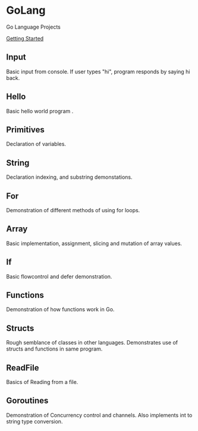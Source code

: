 # GoLang
Go Language Projects

[Getting Started](https://golang.org/doc/install?download=go1.12.windows-amd64.msi)

Input
---

Basic input from console. If user types "hi", program responds by saying hi back.

Hello
---

Basic hello world program .

Primitives
---

Declaration of variables.

String
---

Declaration indexing, and substring demonstations.

For
---

Demonstration of different methods of using for loops.

Array
---

Basic implementation, assignment, slicing and mutation of array values.

If
---

Basic flowcontrol and defer demonstration.

Functions
---

Demonstration of how functions work in Go.

Structs
---

Rough semblance of classes in other languages. Demonstrates use of structs and functions in same program.

ReadFile
---

Basics of Reading from a file.

Goroutines
---

Demonstration of Concurrency control and channels. Also implements int to string type conversion.
